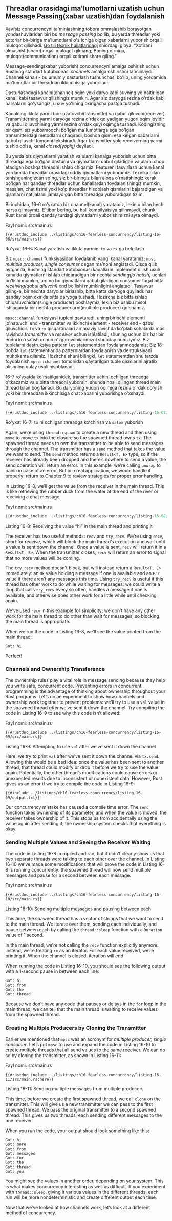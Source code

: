 ## Threadlar orasidagi ma'lumotlarni uzatish uchun Message Passing(xabar uzatish)dan foydalanish

Xavfsiz concurrencyni ta'minlashning tobora ommalashib borayotgan yondashuvlaridan biri bu *message passing* bo'lib, bu yerda threadlar yoki actorlar bir-biriga ma'lumotlarni o'z ichiga olgan xabarlarni yuborish orqali muloqot qilishadi. [Go tili texnik hujjatlaridagi](https://golang.org/doc/effective_go.html#concurrency) shiordagi g‘oya: “Xotirani almashish(share) orqali muloqot qilmang; Buning o'rniga, muloqot(communication) orqali xotirani share qiling."

Message-sending(xabar yuborish) concurrencyni amalga oshirish uchun Rustning standart kutubxonasi *channels* amalga oshirishni ta'minlaydi. Channel(kanal) - bu umumiy dasturlash tushunchasi bo'lib, uning yordamida ma'lumotlar bir threaddan ikkinchisiga yuboriladi.

Dasturlashdagi kanalni(channel) oqim yoki daryo kabi suvning yo'naltirilgan kanali kabi tasavvur qilishingiz mumkin. Agar siz daryoga rezina o'rdak kabi narsalarni qo'ysangiz, u suv yo'lining oxirigacha pastga tushadi.

Kanalning ikkita yarmi bor: uzatuvchi(transmitte) va qabul qiluvchi(receiver). Transmitterning yarmi daryoga rezina o'rdak qo'yadigan yuqori oqim joyidir va qabul qiluvchining yarmi rezina o'rdak quyi oqimga tushadi. Kodingizning bir qismi siz yubormoqchi bo'lgan ma'lumotlarga ega bo'lgan transmitterdagi metodlarni chaqiradi, boshqa qismi esa kelgan xabarlarni qabul qiluvchi tomonni tekshiradi. Agar transmitter yoki receiverning yarmi tushib qolsa, kanal *closed(yopiq)* deyiladi.

Bu yerda biz qiymatlarni yaratish va ularni kanalga yuborish uchun bitta threadga ega bo'lgan dasturni va qiymatlarni qabul qiladigan va ularni chop etadigan boshqa threadni ishlab chiqamiz. Featureni tasvirlash uchun kanal yordamida  threadlar orasidagi oddiy qiymatlarni yuboramiz. Texnika bilan tanishganingizdan so'ng, siz bir-biringiz bilan aloqa o'rnatishingiz kerak bo'lgan har qanday threadlar uchun kanallardan foydalanishingiz mumkin, masalan, chat tizimi yoki ko'p threadlar hisoblash qismlarini bajaradigan va qismlarni natijalarni jamlaydigan bitta threadga yuboradigan tizim.

Birinchidan, 16-6 ro'yxatda biz channel(kanal) yaratamiz, lekin u bilan hech narsa qilmaymiz.
E'tibor bering, bu hali kompilyatsiya qilinmaydi, chunki Rust kanal orqali qanday turdagi qiymatlarni yuborishimizni ayta olmaydi.

<span class="filename">Fayl nomi: src/main.rs</span>

```rust,ignore,does_not_compile
{{#rustdoc_include ../listings/ch16-fearless-concurrency/listing-16-06/src/main.rs}}
```

<span class="caption">Ro'yxat 16-6: Kanal yaratish va ikkita yarmini `tx` va `rx` ga belgilash</span>

Biz `mpsc::channel` funksiyasidan foydalanib yangi kanal yaratamiz; `mpsc` *multiple producer, single consumer* degan maʼnoni anglatadi. Qisqa qilib aytganda, Rustning standart kutubxonasi kanallarni implement qilish usuli kanalda qiymatlarni ishlab chiqaradigan bir nechta *sending(jo'natish)* uchlari bo'lishi mumkin, ammo bu qiymatlarni qabul qiladigan consumer faqat bitta *receiving(qabul qiluvchi)* end bo'lishi mumkinligini anglatadi. Tasavvur qiling-a, bir nechta daryolar birlashib, bitta katta daryoga quyiladi: har qanday oqim oxirida bitta daryoga tushadi. Hozircha biz bitta ishlab chiqaruvchidan(single producer) boshlaymiz, lekin biz ushbu misol ishlaganda bir nechta producerlarni(multiple producer) qo'shamiz.

`mpsc::channel` funksiyasi tupleni qaytaradi, uning birinchi elementi jo'natuvchi end - transmitter va ikkinchi element - receiver end - qabul qiluvchidir. `tx` va `rx` qisqartmalari an'anaviy ravishda ko'plab sohalarda mos ravishda *transmitter* va *receiver* uchun ishlatiladi, shuning uchun biz har bir endni ko'rsatish uchun o'zgaruvchilarimizni shunday nomlaymiz. Biz tuplelarni destruksiya pattern `let` statementdan foydalanmoqdamiz; Biz 18-bobda `let` statementlarida patternlardan foydalanish va destruksiyani muhokama qilamiz. Hozircha shuni bilingki, `let` statementdan shu tarzda foydalanish `mpsc::channel` tomonidan qaytarilgan tuple qismlarini ajratib olishning qulay usuli hisoblanadi.

16-7 ro'yxatda ko'rsatilganidek, transmitter uchini ochilgan threadga o'tkazamiz va u bitta threadni yuborsin, shunda hosil qilingan thread main thread bilan bog'lanadi. Bu daryoning yuqori oqimiga rezina o'rdak qo'yish yoki bir threaddan ikkinchisiga chat xabarini yuborishga o'xshaydi.

<span class="filename">Fayl nomi: src/main.rs</span>

```rust
{{#rustdoc_include ../listings/ch16-fearless-concurrency/listing-16-07/src/main.rs}}
```

<span class="caption">Roʻyxat 16-7: `tx` ni ochilgan threadga koʻchirish va `salom` yuborish</span>

Again, we’re using `thread::spawn` to create a new thread and then using `move`
to move `tx` into the closure so the spawned thread owns `tx`. The spawned
thread needs to own the transmitter to be able to send messages through the
channel. The transmitter has a `send` method that takes the value we want to
send. The `send` method returns a `Result<T, E>` type, so if the receiver has
already been dropped and there’s nowhere to send a value, the send operation
will return an error. In this example, we’re calling `unwrap` to panic in case
of an error. But in a real application, we would handle it properly: return to
Chapter 9 to review strategies for proper error handling.

In Listing 16-8, we’ll get the value from the receiver in the main thread. This
is like retrieving the rubber duck from the water at the end of the river or
receiving a chat message.

<span class="filename">Fayl nomi: src/main.rs</span>

```rust
{{#rustdoc_include ../listings/ch16-fearless-concurrency/listing-16-08/src/main.rs}}
```

<span class="caption">Listing 16-8: Receiving the value “hi” in the main thread
and printing it</span>

The receiver has two useful methods: `recv` and `try_recv`. We’re using `recv`,
short for *receive*, which will block the main thread’s execution and wait
until a value is sent down the channel. Once a value is sent, `recv` will
return it in a `Result<T, E>`. When the transmitter closes, `recv` will return
an error to signal that no more values will be coming.

The `try_recv` method doesn’t block, but will instead return a `Result<T, E>`
immediately: an `Ok` value holding a message if one is available and an `Err`
value if there aren’t any messages this time. Using `try_recv` is useful if
this thread has other work to do while waiting for messages: we could write a
loop that calls `try_recv` every so often, handles a message if one is
available, and otherwise does other work for a little while until checking
again.

We’ve used `recv` in this example for simplicity; we don’t have any other work
for the main thread to do other than wait for messages, so blocking the main
thread is appropriate.

When we run the code in Listing 16-8, we’ll see the value printed from the main
thread:

<!-- Not extracting output because changes to this output aren't significant;
the changes are likely to be due to the threads running differently rather than
changes in the compiler -->

```text
Got: hi
```

Perfect!

### Channels and Ownership Transference

The ownership rules play a vital role in message sending because they help you
write safe, concurrent code. Preventing errors in concurrent programming is the
advantage of thinking about ownership throughout your Rust programs. Let’s do
an experiment to show how channels and ownership work together to prevent
problems: we’ll try to use a `val` value in the spawned thread *after* we’ve
sent it down the channel. Try compiling the code in Listing 16-9 to see why
this code isn’t allowed:

<span class="filename">Fayl nomi: src/main.rs</span>

```rust,ignore,does_not_compile
{{#rustdoc_include ../listings/ch16-fearless-concurrency/listing-16-09/src/main.rs}}
```

<span class="caption">Listing 16-9: Attempting to use `val` after we’ve sent it
down the channel</span>

Here, we try to print `val` after we’ve sent it down the channel via `tx.send`.
Allowing this would be a bad idea: once the value has been sent to another
thread, that thread could modify or drop it before we try to use the value
again. Potentially, the other thread’s modifications could cause errors or
unexpected results due to inconsistent or nonexistent data. However, Rust gives
us an error if we try to compile the code in Listing 16-9:

```console
{{#include ../listings/ch16-fearless-concurrency/listing-16-09/output.txt}}
```

Our concurrency mistake has caused a compile time error. The `send` function
takes ownership of its parameter, and when the value is moved, the receiver
takes ownership of it. This stops us from accidentally using the value again
after sending it; the ownership system checks that everything is okay.

### Sending Multiple Values and Seeing the Receiver Waiting

The code in Listing 16-8 compiled and ran, but it didn’t clearly show us that
two separate threads were talking to each other over the channel. In Listing
16-10 we’ve made some modifications that will prove the code in Listing 16-8 is
running concurrently: the spawned thread will now send multiple messages and
pause for a second between each message.

<span class="filename">Fayl nomi: src/main.rs</span>

```rust,noplayground
{{#rustdoc_include ../listings/ch16-fearless-concurrency/listing-16-10/src/main.rs}}
```

<span class="caption">Listing 16-10: Sending multiple messages and pausing
between each</span>

This time, the spawned thread has a vector of strings that we want to send to
the main thread. We iterate over them, sending each individually, and pause
between each by calling the `thread::sleep` function with a `Duration` value of
1 second.

In the main thread, we’re not calling the `recv` function explicitly anymore:
instead, we’re treating `rx` as an iterator. For each value received, we’re
printing it. When the channel is closed, iteration will end.

When running the code in Listing 16-10, you should see the following output
with a 1-second pause in between each line:

<!-- Not extracting output because changes to this output aren't significant;
the changes are likely to be due to the threads running differently rather than
changes in the compiler -->

```text
Got: hi
Got: from
Got: the
Got: thread
```

Because we don’t have any code that pauses or delays in the `for` loop in the
main thread, we can tell that the main thread is waiting to receive values from
the spawned thread.

### Creating Multiple Producers by Cloning the Transmitter

Earlier we mentioned that `mpsc` was an acronym for *multiple producer,
single consumer*. Let’s put `mpsc` to use and expand the code in Listing 16-10
to create multiple threads that all send values to the same receiver. We can do
so by cloning the transmitter, as shown in Listing 16-11:

<span class="filename">Fayl nomi: src/main.rs</span>

```rust,noplayground
{{#rustdoc_include ../listings/ch16-fearless-concurrency/listing-16-11/src/main.rs:here}}
```

<span class="caption">Listing 16-11: Sending multiple messages from multiple
producers</span>

This time, before we create the first spawned thread, we call `clone` on the
transmitter. This will give us a new transmitter we can pass to the first
spawned thread. We pass the original transmitter to a second spawned thread.
This gives us two threads, each sending different messages to the one receiver.

When you run the code, your output should look something like this:

<!-- Not extracting output because changes to this output aren't significant;
the changes are likely to be due to the threads running differently rather than
changes in the compiler -->

```text
Got: hi
Got: more
Got: from
Got: messages
Got: for
Got: the
Got: thread
Got: you
```

You might see the values in another order, depending on your system. This is
what makes concurrency interesting as well as difficult. If you experiment with
`thread::sleep`, giving it various values in the different threads, each run
will be more nondeterministic and create different output each time.

Now that we’ve looked at how channels work, let’s look at a different method of
concurrency.
